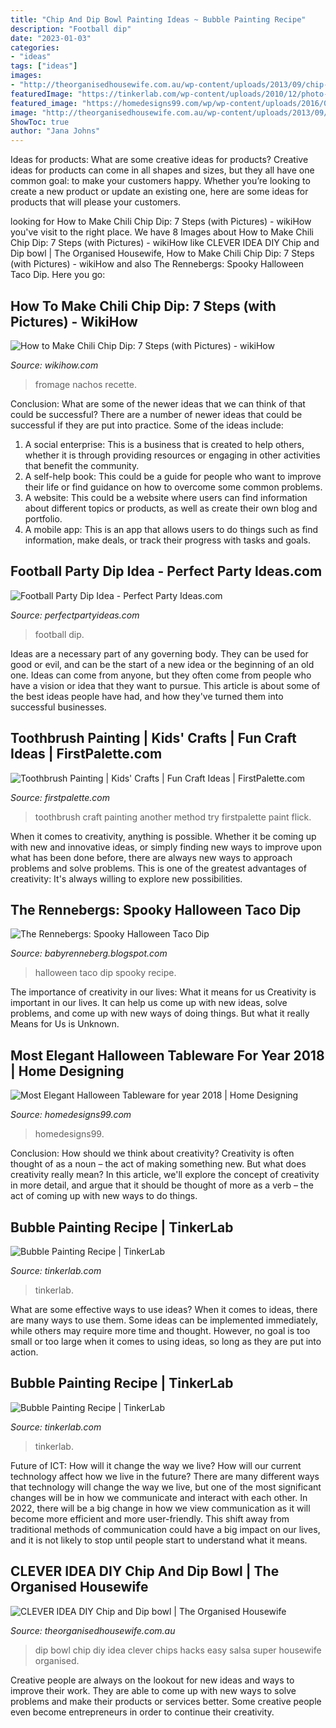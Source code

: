 ```yaml
---
title: "Chip And Dip Bowl Painting Ideas ~ Bubble Painting Recipe"
description: "Football dip"
date: "2023-01-03"
categories:
- "ideas"
tags: ["ideas"]
images:
- "http://theorganisedhousewife.com.au/wp-content/uploads/2013/09/chip-and-dip-bowl.jpg"
featuredImage: "https://tinkerlab.com/wp-content/uploads/2010/12/photo-1024x764.jpg"
featured_image: "https://homedesigns99.com/wp/wp-content/uploads/2016/09/Halloween-walking-snack-bowl-.jpg"
image: "http://theorganisedhousewife.com.au/wp-content/uploads/2013/09/chip-and-dip-bowl.jpg"
ShowToc: true
author: "Jana Johns"
---
```



Ideas for products: What are some creative ideas for products?
Creative ideas for products can come in all shapes and sizes, but they all have one common goal: to make your customers happy. Whether you’re looking to create a new product or update an existing one, here are some ideas for products that will please your customers.

	

		
looking for How to Make Chili Chip Dip: 7 Steps (with Pictures) - wikiHow you've visit to the right place. We have 8 Images about How to Make Chili Chip Dip: 7 Steps (with Pictures) - wikiHow like CLEVER IDEA DIY Chip and Dip bowl | The Organised Housewife, How to Make Chili Chip Dip: 7 Steps (with Pictures) - wikiHow and also The Rennebergs: Spooky Halloween Taco Dip. Here you go:
		
    
## How To Make Chili Chip Dip: 7 Steps (with Pictures) - WikiHow

<img loading=lazy src="http://www.wikihow.com/images/e/e6/Make-Chili-Chip-Dip-Step-7.jpg" onerror="this.onerror=null;this.src='https://tse3.mm.bing.net/th?id=OIP.4So8QXb50hkmEIJfEztHMAHaFj&amp;pid=15.1';" alt="How to Make Chili Chip Dip: 7 Steps (with Pictures) - wikiHow">

_Source: wikihow.com_

>fromage nachos recette. 

	

Conclusion: What are some of the newer ideas that we can think of that could be successful?
There are a number of newer ideas that could be successful if they are put into practice. Some of the ideas include: 
1. A social enterprise: This is a business that is created to help others, whether it is through providing resources or engaging in other activities that benefit the community. 
2. A self-help book: This could be a guide for people who want to improve their life or find guidance on how to overcome some common problems. 
3. A website: This could be a website where users can find information about different topics or products, as well as create their own blog and portfolio. 
4. A mobile app: This is an app that allows users to do things such as find information, make deals, or track their progress with tasks and goals.

    
## Football Party Dip Idea - Perfect Party Ideas.com

<img loading=lazy src="http://www.perfectpartyideas.com/images/football-party-dip2.jpg" onerror="this.onerror=null;this.src='https://tse3.mm.bing.net/th?id=OIP.WmexWz-sZie4a5JKAotjBwHaFj&amp;pid=15.1';" alt="Football Party Dip Idea - Perfect Party Ideas.com">

_Source: perfectpartyideas.com_

>football dip. 

	

Ideas are a necessary part of any governing body. They can be used for good or evil, and can be the start of a new idea or the beginning of an old one. Ideas can come from anyone, but they often come from people who have a vision or idea that they want to pursue. This article is about some of the best ideas people have had, and how they've turned them into successful businesses.

    
## Toothbrush Painting | Kids&#039; Crafts | Fun Craft Ideas | FirstPalette.com

<img loading=lazy src="https://www.firstpalette.com/images/craft-steps/snowydaycollage-toothbrush3.jpg" onerror="this.onerror=null;this.src='https://tse2.mm.bing.net/th?id=OIP.Y1VXxn9F9qS8owt-ekyePwHaE8&amp;pid=15.1';" alt="Toothbrush Painting | Kids&#039; Crafts | Fun Craft Ideas | FirstPalette.com">

_Source: firstpalette.com_

>toothbrush craft painting another method try firstpalette paint flick. 

	

When it comes to creativity, anything is possible. Whether it be coming up with new and innovative ideas, or simply finding new ways to improve upon what has been done before, there are always new ways to approach problems and solve problems. This is one of the greatest advantages of creativity: It's always willing to explore new possibilities.

    
## The Rennebergs: Spooky Halloween Taco Dip

<img loading=lazy src="http://4.bp.blogspot.com/-CPBuPT1Ys9M/UIglyH-AooI/AAAAAAAABBc/0y4J7cJQdpk/s1600/photo-15.JPG" onerror="this.onerror=null;this.src='https://tse2.mm.bing.net/th?id=OIP.DNXayEJelJOnqog2BDX1igHaFj&amp;pid=15.1';" alt="The Rennebergs: Spooky Halloween Taco Dip">

_Source: babyrenneberg.blogspot.com_

>halloween taco dip spooky recipe. 

	

The importance of creativity in our lives: What it means for us
Creativity is important in our lives. It can help us come up with new ideas, solve problems, and come up with new ways of doing things. But what it really Means for Us is Unknown.

    
## Most Elegant Halloween Tableware For Year 2018 | Home Designing

<img loading=lazy src="https://homedesigns99.com/wp/wp-content/uploads/2016/09/Halloween-walking-snack-bowl-.jpg" onerror="this.onerror=null;this.src='https://tse3.mm.bing.net/th?id=OIP.pb0Jibe5w3RXPNQZRVrxjwHaGq&amp;pid=15.1';" alt="Most Elegant Halloween Tableware for year 2018 | Home Designing">

_Source: homedesigns99.com_

>homedesigns99. 

	

Conclusion: How should we think about creativity?
Creativity is often thought of as a noun – the act of making something new. But what does creativity really mean? In this article, we'll explore the concept of creativity in more detail, and argue that it should be thought of more as a verb – the act of coming up with new ways to do things.

    
## Bubble Painting Recipe | TinkerLab

<img loading=lazy src="https://tinkerlab.com/wp-content/uploads/2010/12/photo-1024x764.jpg" onerror="this.onerror=null;this.src='https://tse2.mm.bing.net/th?id=OIP.CNsQpU0AGSz08puWXGDXegHaFh&amp;pid=15.1';" alt="Bubble Painting Recipe | TinkerLab">

_Source: tinkerlab.com_

>tinkerlab. 

	

What are some effective ways to use ideas?
When it comes to ideas, there are many ways to use them. Some ideas can be implemented immediately, while others may require more time and thought. However, no goal is too small or too large when it comes to using ideas, so long as they are put into action.

    
## Bubble Painting Recipe | TinkerLab

<img loading=lazy src="https://tinkerlab.com/wp-content/uploads/2010/12/Bubble-painting.png" onerror="this.onerror=null;this.src='https://tse1.mm.bing.net/th?id=OIP.TRiC-UZuK2eNEzsp4loqDQHaLH&amp;pid=15.1';" alt="Bubble Painting Recipe | TinkerLab">

_Source: tinkerlab.com_

>tinkerlab. 

	

Future of ICT: How will it change the way we live?
How will our current technology affect how we live in the future? 
There are many different ways that technology will change the way we live, but one of the most significant changes will be in how we communicate and interact with each other. In 2022, there will be a big change in how we view communication as it will become more efficient and more user-friendly. This shift away from traditional methods of communication could have a big impact on our lives, and it is not likely to stop until people start to understand what it means.

    
## CLEVER IDEA DIY Chip And Dip Bowl | The Organised Housewife

<img loading=lazy src="http://theorganisedhousewife.com.au/wp-content/uploads/2013/09/chip-and-dip-bowl.jpg" onerror="this.onerror=null;this.src='https://tse1.mm.bing.net/th?id=OIP.Nj6leZfkFRjm6r_X4jStQQHaJ6&amp;pid=15.1';" alt="CLEVER IDEA DIY Chip and Dip bowl | The Organised Housewife">

_Source: theorganisedhousewife.com.au_

>dip bowl chip diy idea clever chips hacks easy salsa super housewife organised. 

	

Creative people are always on the lookout for new ideas and ways to improve their work. They are able to come up with new ways to solve problems and make their products or services better. Some creative people even become entrepreneurs in order to continue their creativity.

